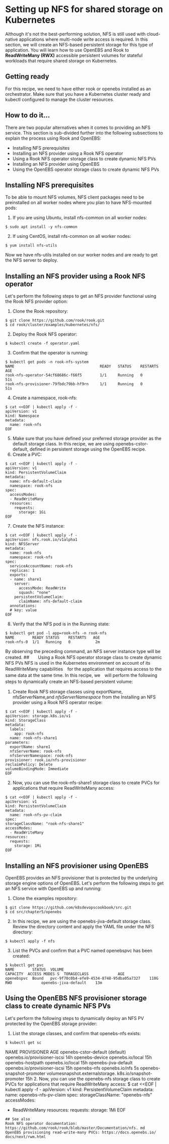 # Setting up NFS for shared storage on Kubernetes
Although it's not the best-performing solution, NFS is still used with cloud-native applications where multi-node write access is required. In this section, we will create an NFS-based persistent storage for this type of application. You will learn how to use OpenEBS and Rook to **ReadWriteMany (RWX)** accessible persistent volumes for stateful workloads that require shared storage on Kubernetes.
## Getting ready
For this recipe, we need to have either rook or openebs installed as an orchestrator. Make sure that you have a Kubernetes cluster ready and kubectl configured to manage the cluster resources.
## How to do it…
There are two popular alternatives when it comes to providing an NFS service. This section is sub-divided further into the following subsections to explain the process using Rook and
OpenEBS:
*  Installing NFS prerequisites
*  Installing an NFS provider using a Rook NFS operator
*  Using a Rook NFS operator storage class to create dynamic NFS PVs
*  Installing an NFS provider using OpenEBS
*  Using the OpenEBS operator storage class to create dynamic NFS PVs
##  Installing NFS prerequisites
To be able to mount NFS volumes, NFS client packages need to be preinstalled on all worker nodes where you plan to have NFS-mounted pods:  
1. If you are using Ubuntu, install nfs-common on all worker nodes:  
```
$ sudo apt install -y nfs-common
```  
2. If using CentOS, install nfs-common on all worker nodes:  
```
$ yum install nfs-utils
```  
Now we have nfs-utils installed on our worker nodes and are ready to get the NFS server to deploy.

##  Installing an NFS provider using a Rook NFS operator
Let's perform the following steps to get an NFS provider functional using the Rook NFS provider option:   
1. Clone the Rook repository:
```
$ git clone https://github.com/rook/rook.git
$ cd rook/cluster/examples/kubernetes/nfs/
```  
2. Deploy the Rook NFS operator:
```
$ kubectl create -f operator.yaml
```  
3. Confirm that the operator is running:
```
$ kubectl get pods -n rook-nfs-system
NAME                                      READY   STATUS    RESTARTS  AGE
rook-nfs-operator-54cf68686c-f66f5        1/1     Running   0         51s
rook-nfs-provisioner-79fbdc79bb-hf9rn     1/1     Running   0         51s
```  
4. Create a namespace, rook-nfs:
```
$ cat <<EOF | kubectl apply -f -
apiVersion: v1
kind: Namespace
metadata:
  name: rook-nfs
EOF
```
5. Make sure that you have defined your preferred storage provider as the default
storage class. In this recipe, we are using openebs-cstor-default, defined in
persistent storage using the OpenEBS recipe.
6. Create a PVC:
```
$ cat <<EOF | kubectl apply -f -
apiVersion: v1
kind: PersistentVolumeClaim
metadata:
  name: nfs-default-claim
  namespace: rook-nfs
spec:
  accessModes:
  - ReadWriteMany
  resources:
    requests:
      storage: 1Gi
EOF
```
7. Create the NFS instance:  
```
$ cat <<EOF | kubectl apply -f -
apiVersion: nfs.rook.io/v1alpha1
kind: NFSServer
metadata:
  name: rook-nfs
  namespace: rook-nfs
spec:
  serviceAccountName: rook-nfs
  replicas: 1
  exports:
  - name: share1
    server:
      accessMode: ReadWrite
      squash: "none"
    persistentVolumeClaim:
      claimName: nfs-default-claim
  annotations:
  # key: value
EOF
```  
8. Verify that the NFS pod is in the Running state:
```
$ kubectl get pod -l app=rook-nfs -n rook-nfs
NAME        READY STATUS    RESTARTS   AGE
rook-nfs-0  1/1   Running   0           2m
```   
By observing the preceding command, an NFS server instance type will be created.
##　　Using a Rook NFS operator storage class to create dynamic NFS PVs
NFS is used in the Kubernetes environment on account of its ReadWriteMany capabilities　for the application that requires access to the same data at the same time. In this recipe, we　will perform the following steps to dynamically create an NFS-based persistent volume:　　
1. Create Rook NFS storage classes using exportName, nfsServerName,and *nfsServerNamespace* from the Installing an NFS provider using a Rook NFS operator recipe:
```
$ cat <<EOF | kubectl apply -f -
apiVersion: storage.k8s.io/v1
kind: StorageClass
metadata:
  labels:
    app: rook-nfs
  name: rook-nfs-share1
parameters:
  exportName: share1
  nfsServerName: rook-nfs
  nfsServerNamespace: rook-nfs
provisioner: rook.io/nfs-provisioner
reclaimPolicy: Delete
volumeBindingMode: Immediate
EOF
```
2. Now, you can use the rook-nfs-share1 storage class to create PVCs for applications that require ReadWriteMany access:
```
$ cat <<EOF | kubectl apply -f -
apiVersion: v1
kind: PersistentVolumeClaim
metadata:
  name: rook-nfs-pv-claim
spec:
storageClassName: "rook-nfs-share1"
accessModes:
  - ReadWriteMany
resources:
  requests:
    storage: 1Mi
EOF
```
## Installing an NFS provisioner using OpenEBS
OpenEBS provides an NFS provisioner that is protected by the underlying storage engine options of OpenEBS. Let's perform the following steps to get an NFS service with OpenEBS up and running:
1. Clone the examples repository:
```
$ git clone https://github.com/k8sdevopscookbook/src.git
$ cd src/chapter5/openebs
```
2. In this recipe, we are using the openebs-jiva-default storage class. Review the directory content and apply the YAML file under the NFS directory:
```
$ kubectl apply -f nfs
```
3. List the PVCs and confirm that a PVC named openebspvc has been created:
```
$ kubectl get pvc
NAME        STATUS  VOLUME                                      CAPACITY  ACCESS MODES S  TORAGECLASS             AGE
openebspvc  Bound   pvc-9f70c0b4-efe9-4534-8748-95dba05a7327    110G      RWO             openebs-jiva-default    13m
```
## Using the OpenEBS NFS provisioner storage class to create dynamic NFS PVs
Let's perform the following steps to dynamically deploy an NFS PV protected by the OpenEBS storage provider:
1. List the storage classes, and confirm that openebs-nfs exists:
```
$ kubectl get sc
```
NAME                              PROVISIONER                   AGE
openebs-cstor-default (default)   openebs.io/provisioner-iscsi  14h
openebs-device openebs.io/local 15h
openebs-hostpath openebs.io/local 15h
openebs-jiva-default openebs.io/provisioner-iscsi 15h
openebs-nfs openebs.io/nfs 5s
openebs-snapshot-promoter volumesnapshot.externalstorage.
k8s.io/snapshot-promoter 15h
2. Now, you can use the openebs-nfs storage class to create PVCs for applications
that require ReadWriteMany access:
$ cat <<EOF | kubectl apply -f -
apiVersion: v1
kind: PersistentVolumeClaim
metadata:
name: openebs-nfs-pv-claim
spec:
storageClassName: "openebs-nfs"
accessModes:
- ReadWriteMany
resources:
requests:
storage: 1Mi
EOF

```
## See also
Rook NFS operator documentation: https://github.com/rook/rook/blob/master/Documentation/nfs. md
OpenEBS provisioning read-write-many PVCs: https://docs.openebs.io/ docs/next/rwm.html
